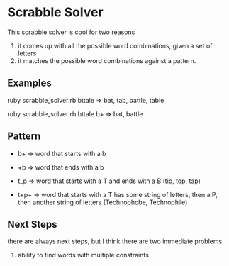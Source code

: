 # Scrabble Solver
This scrabble solver is cool for two reasons
1. it comes up with all the possible word combinations, given a set of letters
2. it matches the possible word combinations against a pattern.

## Examples

ruby scrabble_solver.rb bttale
=> bat, tab, battle, table

ruby scrabble_solver.rb bttale b+
=> bat, battle


## Pattern

* b+ => word that starts with a b

* +b => word that ends with a b

* t_p => word that starts with a T and ends with a B (tip, top, tap)

* t+p+ => word that starts with a T has some string of letters, then a P, then another string of letters (Technophobe, Technophile)

## Next Steps
there are always next steps, but I think there are two immediate problems

1. ability to find words with multiple constraints
